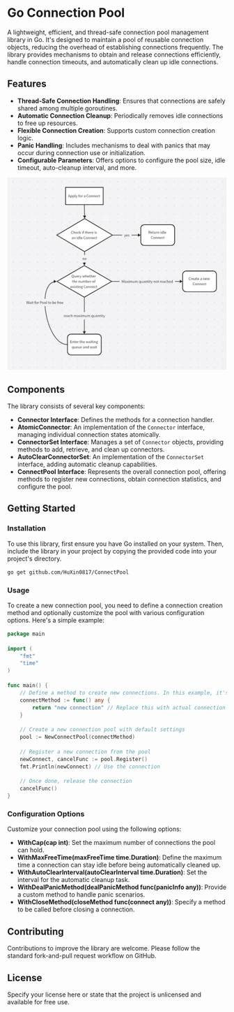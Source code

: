 # Go Connection Pool

A lightweight, efficient, and thread-safe connection pool management library in Go. It's designed to maintain a pool of reusable connection objects, reducing the overhead of establishing connections frequently. The library provides mechanisms to obtain and release connections efficiently, handle connection timeouts, and automatically clean up idle connections.

## Features

- **Thread-Safe Connection Handling**: Ensures that connections are safely shared among multiple goroutines.
- **Automatic Connection Cleanup**: Periodically removes idle connections to free up resources.
- **Flexible Connection Creation**: Supports custom connection creation logic.
- **Panic Handling**: Includes mechanisms to deal with panics that may occur during connection use or initialization.
- **Configurable Parameters**: Offers options to configure the pool size, idle timeout, auto-cleanup interval, and more.

![](./png/pool.png)

## Components

The library consists of several key components:

- **Connector Interface**: Defines the methods for a connection handler.
- **AtomicConnector**: An implementation of the `Connector` interface, managing individual connection states atomically.
- **ConnectorSet Interface**: Manages a set of `Connector` objects, providing methods to add, retrieve, and clean up connectors.
- **AutoClearConnectorSet**: An implementation of the `ConnectorSet` interface, adding automatic cleanup capabilities.
- **ConnectPool Interface**: Represents the overall connection pool, offering methods to register new connections, obtain connection statistics, and configure the pool.

## Getting Started

### Installation

To use this library, first ensure you have Go installed on your system. Then, include the library in your project by copying the provided code into your project's directory.

```bash
go get github.com/HuXin0817/ConnectPool
```

### Usage

To create a new connection pool, you need to define a connection creation method and optionally customize the pool with various configuration options. Here's a simple example:

```go
package main

import (
    "fmt"
    "time"
)

func main() {
    // Define a method to create new connections. In this example, it's a dummy function.
    connectMethod := func() any {
        return "new connection" // Replace this with actual connection logic
    }

    // Create a new connection pool with default settings
    pool := NewConnectPool(connectMethod)

    // Register a new connection from the pool
    newConnect, cancelFunc := pool.Register()
    fmt.Println(newConnect) // Use the connection

    // Once done, release the connection
    cancelFunc()
}
```

### Configuration Options

Customize your connection pool using the following options:

- **WithCap(cap int)**: Set the maximum number of connections the pool can hold.
- **WithMaxFreeTime(maxFreeTime time.Duration)**: Define the maximum time a connection can stay idle before being automatically cleaned up.
- **WithAutoClearInterval(autoClearInterval time.Duration)**: Set the interval for the automatic cleanup task.
- **WithDealPanicMethod(dealPanicMethod func(panicInfo any))**: Provide a custom method to handle panic scenarios.
- **WithCloseMethod(closeMethod func(connect any))**: Specify a method to be called before closing a connection.

## Contributing

Contributions to improve the library are welcome. Please follow the standard fork-and-pull request workflow on GitHub.

## License

Specify your license here or state that the project is unlicensed and available for free use.